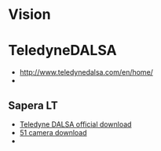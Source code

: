 # Vision
# TeledyneDALSA
- http://www.teledynedalsa.com/en/home/
- 

## Sapera LT
- [Teledyne DALSA official download](http://www.teledynedalsa.com/en/products/imaging/vision-software/sapera-lt/download/)
- [51 camera download](http://51camera.com.cn/show-34-10-1.html)
- 